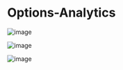 # Options-Analytics

![image](https://github.com/user-attachments/assets/c9c0b77d-a5c0-44d1-8a7f-7958e5f4cca7)

![image](https://github.com/user-attachments/assets/07c18612-9fce-495e-a2b7-6850540a917e)

![image](https://github.com/user-attachments/assets/f0aed7c9-0970-4995-be4c-fd201f54b367)






